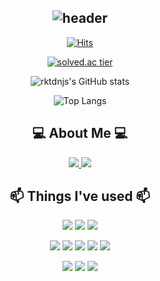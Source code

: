 <div align="center">
  
![header](https://capsule-render.vercel.app/api?type=waving&color=timeGradient&height=300&section=header&text=Hello%20Everyone&fontColor=ffffff&desc=rktdnjs'%20GitHub%20Profile&fontSize=90&descAlignY=38&descAlign=75)
---

[![Hits](https://hits.seeyoufarm.com/api/count/incr/badge.svg?url=https%3A%2F%2Fgithub.com%2Frktdnjs&count_bg=%235DEBFF&title_bg=%23555555&icon=github.svg&icon_color=%23E7E7E7&title=Visit&edge_flat=false)](https://hits.seeyoufarm.com)

[![solved.ac tier](http://mazassumnida.wtf/api/v2/generate_badge?boj=rktdnjs)](https://solved.ac/rktdnjs)
  
<!-- <a target="_blank" href="https://solved.ac/profile/rktdnjs"><img src="https://github-readme-solvedac-hyp3rflow.vercel.app/api/?handle=rktdnjs"> -->

![rktdnjs's GitHub stats](https://github-readme-stats-sigma-five.vercel.app/api?username=rktdnjs&show_icons=true&theme=tokyonight)

![Top Langs](https://github-readme-stats-sigma-five.vercel.app/api/top-langs/?username=rktdnjs&layout=compact&theme=tokyonight&langs_count=5)

 ## 💻 About Me 💻
 <a href="https://bronzed-amount-986.notion.site/53462ca81b5f439fa9066841477c2b4c">
    <img src="https://img.shields.io/badge/Notion-000000?style=for-the-badge&logo=Notion&logoColor=white"> 
 </a>
 <a href="https://velog.io/@rktdnjs/about">
    <img src="https://img.shields.io/badge/velog-20C997?style=for-the-badge&logo=velog&logoColor=white"> 
 </a>
  
 ## 📫 Things I've used 📫
 <p>
     <img src="https://img.shields.io/badge/Python-3776AB?style=flat&logo=python&logoColor=white"> 
     <img src="https://img.shields.io/badge/C++-00599C?style=flat&logo=cplusplus&logoColor=white"> 
     <img src="https://img.shields.io/badge/C-A8B9CC?style=flat&logo=c&logoColor=white">
 </p>
 <p>
     <img src="https://img.shields.io/badge/html5-E34F26?style=flat&logo=html5&logoColor=white"> 
     <img src="https://img.shields.io/badge/css3-1572B6?style=flat&logo=css3&logoColor=white"> 
     <img src="https://img.shields.io/badge/Javascript-F7DF1E?style=flat&logo=javascript&logoColor=white"> 
     <img src="https://img.shields.io/badge/React-61DAFB?style=flat&logo=react&logoColor=white"> 
     <img src="https://img.shields.io/badge/ReactNative-0000FF?style=flat&logo=react&logoColor=white">
 </p>
<!--  <p>
     <img src="https://img.shields.io/badge/MySQL-4479A1?style=flat&logo=mysql&logoColor=black"> 
 </p> -->
 <p>
     <img src="https://img.shields.io/badge/Notion-ffffff?style=flat&logo=Notion&logoColor=black"> 
     <img src="https://img.shields.io/badge/git-F05032?style=flat&logo=git&logoColor=white">
     <img src="https://img.shields.io/badge/github-181717?style=flat&logo=github&logoColor=white"> 
 </p>
</div>
 
 
<!--
**rktdnjs/rktdnjs** is a ✨ _special_ ✨ repository because its `README.md` (this file) appears on your GitHub profile.

Here are some ideas to get you started:

- 🔭 I’m currently working on ...
- 🌱 I’m currently learning ...
- 👯 I’m looking to collaborate on ...
- 🤔 I’m looking for help with ...
- 💬 Ask me about ...
- 📫 How to reach me: ...
- 😄 Pronouns: ...
- ⚡ Fun fact: ...
-->
